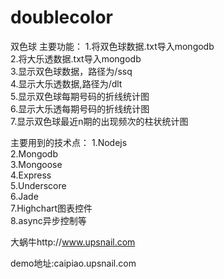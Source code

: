 # doublecolor
双色球
主要功能：
1.将双色球数据.txt导入mongodb <br/>
2.将大乐透数据.txt导入mongodb<br/>
3.显示双色球数据，路径为/ssq<br/>
4.显示大乐透数据,路径为/dlt<br/>
5.显示双色球每期号码的折线统计图<br/>
6.显示大乐透每期号码的折线统计图<br/>
7.显示双色球最近n期的出现频次的柱状统计图<br/>

主要用到的技术点：
1.Nodejs<br>
2.Mongodb<br>
3.Mongoose<br>
4.Express<br>
5.Underscore<br>
6.Jade<br>
7.Highchart图表控件<br>
8.async异步控制等<br>

大蜗牛http://www.upsnail.com<br>

demo地址:caipiao.upsnail.com
